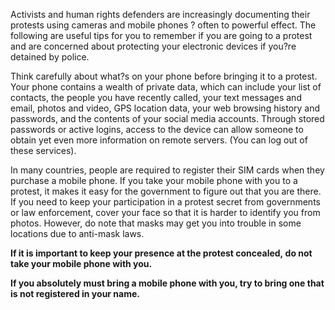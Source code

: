 [Title]: # (Should You Bring Your Phone?)
[Difficulty]: # (Advanced)
[Order]: # (0)

Activists and human rights defenders are increasingly documenting their protests using cameras and mobile phones ? often to powerful effect. The following are useful tips for you to remember if you are going to a protest and are concerned about protecting your electronic devices if you?re detained by police.

Think carefully about what?s on your phone before bringing it to a protest. Your phone contains a wealth of private data, which can include your list of contacts, the people you have recently called, your text messages and email, photos and video, GPS location data, your web browsing history and passwords, and the contents of your social media accounts. Through stored passwords or active logins, access to the device can allow someone to obtain yet even more information on remote servers. (You can log out of these services).

In many countries, people are required to register their SIM cards when they purchase a mobile phone. If you take your mobile phone with you to a protest, it makes it easy for the government to figure out that you are there. If you need to keep your participation in a protest secret from governments or law enforcement, cover your face so that it is harder to identify you from photos. However, do note that masks may get you into trouble in some locations due to anti-mask laws.

**If it is important to keep your presence at the protest concealed, do not take your mobile phone with you.**

**If you absolutely must bring a mobile phone with you, try to bring one that is not registered in your name.**